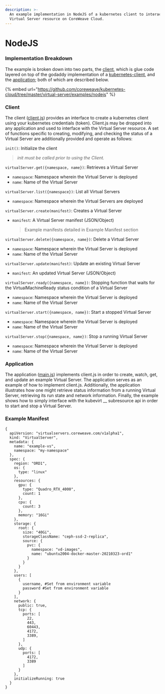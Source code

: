 ```yaml
---
description: >-
  An example implementation in NodeJS of a kubernetes client to interact with a
  Virtual Server resource on CoreWeave Cloud.
---
```


# NodeJS

### Implementation Breakdown

The example is broken down into two parts, the [client](../../../../virtual-server/examples/nodejs/client.js), which is glue code layered on top of the godaddy implementation of a [kubernetes-client](https://github.com/godaddy/kubernetes-client), and the [application](../../../../virtual-server/examples/nodejs/main.js); both of which are described below.

{% embed url="https://github.com/coreweave/kubernetes-cloud/tree/master/virtual-server/examples/nodejs" %}

### Client

The client ([client.js](../../../../virtual-server/examples/nodejs/client.js)) provides an interface to create a kubernetes client using your kubernetes credentials (token). Client.js may be dropped into any application and used to interface with the Virtual Server resource. A set of functions specific to creating, modifying, and checking the status of a Virtual Server are additionally provided and operate as follows:

`init()`: Initialize the client

> _init must be called prior to using the Client._

`virtualServer.get({namespace, name})`: Retrieves a Virtual Server

* `namespace`: Namespace wherein the Virtual Server is deployed
* `name`: Name of the Virtual Server

`virtualServer.list({namespace})`: List all Virtual Servers

* `namespace`: Namespace wherein the Virtual Servers are deployed

`virtualServer.create(manifest)`: Creates a Virtual Server

*   `manifest`: A Virtual Server manifest (JSON/Object)

    > Example manifests detailed in Example Manifest section

`virtualServer.delete({namespace, name})`: Delete a Virtual Server

* `namespace`: Namespace wherein the Virtual Server is deployed
* `name`: Name of the Virtual Server

`virtualServer.update(manifest)`: Update an existing Virtual Server

* `manifest`: An updated Virtual Server (JSON/Object)

`virtualServer.ready({namespace, name})`: Stopping function that waits for the VirtualMachineReady status condition of a Virtual Server

* `namespace`: Namespace wherein the Virtual Server is deployed
* `name`: Name of the Virtual Server

`virtualServer.start({namespace, name})`: Start a stopped Virtual Server

* `namespace`: Namespace wherein the Virtual Server is deployed
* `name`: Name of the Virtual Server

`virtualServer.stop({namespace, name})`: Stop a running Virtual Server

* `namespace`: Namespace wherein the Virtual Server is deployed
* `name`: Name of the Virtual Server

### Application

The application ([main.js](../../../../virtual-server/examples/nodejs/main.js)) implements client.js in order to create, watch, get, and update an example Virtual Server. The application serves as an example of how to implement client.js. Additionally, the application illustrates how one might retrieve status information from a running Virtual Server, retrieving its run state and network information. Finally, the example shows how to simply interface with the kubevirt __ subresource api in order to start and stop a Virtual Server.

### Example Manifest

```
{
  apiVersion: "virtualservers.coreweave.com/v1alpha1",
  kind: "VirtualServer",
  metadata: {
    name: "example-vs",
    namespace: "my-namespace"
  },
  spec: {
    region: "ORD1",
    os: {
      type: "linux"
    },
    resources: {
      gpu: {
        type: "Quadro_RTX_4000",
        count: 1
      },
      cpu: {
        count: 3
      },
      memory: "16Gi"
    },
    storage: {
      root: {
        size: "40Gi",
        storageClassName: "ceph-ssd-2-replica",
        source: {
          pvc: {
            namespace: "vd-images",
            name: "ubuntu2004-docker-master-20210323-ord1"
          }
        }
      }
    },
    users: [
      {
        username, #Set from environment variable
        password #Set from environment variable
      }
    ],
    network: {
      public: true,
      tcp: {
        ports: [
          22,
          443,
          60443,
          4172,
          3389,
        ]
      },
      udp: {
        ports: [
          4172,
          3389
        ]
      }
    },
    initializeRunning: true
  }
}
```
